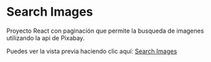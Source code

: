 # Search Images

Proyecto React con paginación que permite la busqueda de imagenes utilizando la api de Pixabay.

Puedes ver la vista previa haciendo clic aquí: [Search Images](https://brayan0428.github.io/search-images-react/)

